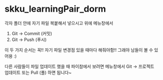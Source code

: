 # skku_learningPair_dorm

각자 폴더 안에 자기 파일 복붙해서 넣으시고
위에 메뉴창에서
1) Git -> Commit (커밋)
2) Git -> Push (푸시)

이 두 가지 순서는 꼭!! 자기 파일 변경점 있을 때마다 해줘야함!! 
그래야 남들이 볼 수 있어용 :)

다른 사람들이 파일 업데이트 했을 때 파이참에서 보려면
메뉴창에서 Git -> 프로젝트 업데이트 또는 Pull (풀)
하면 됩니다~
